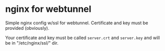 # nginx for webtunnel

Simple nginx config w/ssl for webtunnel. Certificate and key must be provided (obviously).

Your certificate and key must be called `server.crt` and `server.key` and will be in "/etc/nginx/ssl/" dir.
